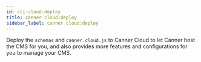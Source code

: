 ```yaml
---
id: cli-cloud:deploy
title: canner cloud:deploy
sidebar_label: canner cloud:deploy
---
```


Deploy the `schemas` and `canner.cloud.js` to Canner Cloud to let Canner host the CMS for you, and also provides more features and configurations for you to manage your CMS.
